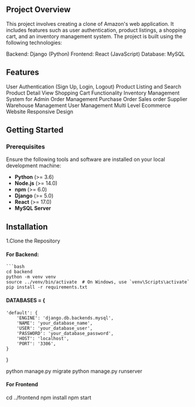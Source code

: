 ## Project Overview
This project involves creating a clone of Amazon's web application. It includes features such as user authentication, product listings, a shopping cart, and an inventory management system. The project is built using the following technologies:

Backend: Django (Python)
Frontend: React (JavaScript)
Database: MySQL

## Features
User Authentication (Sign Up, Login, Logout)
Product Listing and Search
Product Detail View
Shopping Cart Functionality
Inventory Management System for Admin
Order Management
Purchase Order
Sales order
Supplier
Warehouse Management
User Management
Multi Level Ecommerce Website
Responsive Design
## Getting Started
### Prerequisites
Ensure the following tools and software are installed on your local development machine:

- **Python** (>= 3.6)  
- **Node.js** (>= 14.0)  
- **npm** (>= 6.0)  
- **Django** (>= 5.0)  
- **React** (>= 17.0)  
- **MySQL Server**

## Installation
1.Clone the Repository

  #### For Backend:
    ```bash
    cd backend
    python -m venv venv
    source ../venv/bin/activate  # On Windows, use `venv\Scripts\activate`
    pip install -r requirements.txt

#### DATABASES = {
    'default': {
        'ENGINE': 'django.db.backends.mysql',
        'NAME': 'your_database_name',
        'USER': 'your_database_user',
        'PASSWORD': 'your_database_password',
        'HOST': 'localhost',
        'PORT': '3306',
    }
}


python manage.py migrate
python manage.py runserver

#### For Frontend
 cd ../frontend
 npm install
 npm start
